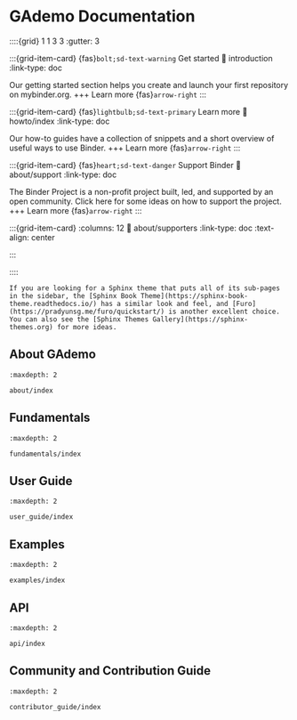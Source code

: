 # GAdemo Documentation


::::{grid} 1 1 3 3
:gutter: 3

:::{grid-item-card} {fas}`bolt;sd-text-warning` Get started
:link: introduction
:link-type: doc

Our getting started section helps you create and launch your first repository on mybinder.org.
+++
Learn more {fas}`arrow-right`
:::

:::{grid-item-card} {fas}`lightbulb;sd-text-primary` Learn more
:link: howto/index
:link-type: doc

Our how-to guides have a collection of snippets and a short overview of useful ways to use Binder.
+++
Learn more {fas}`arrow-right`
:::

:::{grid-item-card} {fas}`heart;sd-text-danger` Support Binder
:link: about/support
:link-type: doc

The Binder Project is a non-profit project built, led, and supported by an open community.
Click here for some ideas on how to support the project.
+++
Learn more {fas}`arrow-right`
:::

:::{grid-item-card}
:columns: 12
:link: about/supporters
:link-type: doc
:text-align: center

<!-- {octicon}`heart-fill;2em;sd-text-danger` **Thanks to our supporters** {octicon}`heart-fill;2em;sd-text-danger` -->
:::

::::

```{seealso}
If you are looking for a Sphinx theme that puts all of its sub-pages in the sidebar, the [Sphinx Book Theme](https://sphinx-book-theme.readthedocs.io/) has a similar look and feel, and [Furo](https://pradyunsg.me/furo/quickstart/) is another excellent choice. You can also see the [Sphinx Themes Gallery](https://sphinx-themes.org) for more ideas.
```

## About GAdemo

```{toctree}
:maxdepth: 2

about/index
```

## Fundamentals

```{toctree}
:maxdepth: 2

fundamentals/index
```

## User Guide

```{toctree}
:maxdepth: 2

user_guide/index
```

## Examples

```{toctree}
:maxdepth: 2

examples/index
```

## API

```{toctree}
:maxdepth: 2

api/index
```

## Community and Contribution Guide

```{toctree}
:maxdepth: 2

contributor_guide/index
```